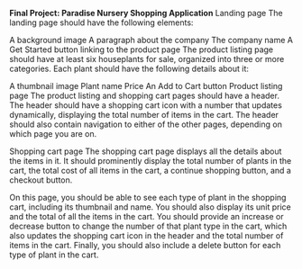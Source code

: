 **Final Project: Paradise Nursery Shopping Application**
Landing page
The landing page should have the following elements:

A background image
A paragraph about the company
The company name
A Get Started button linking to the product page
The product listing page should have at least six houseplants for sale, organized into three or more categories. Each plant should have the following details about it:

A thumbnail image
Plant name
Price
An Add to Cart button
Product listing page
The product listing and shopping cart pages should have a header. The header should have a shopping cart icon with a number that updates dynamically, displaying the total number of items in the cart. The header should also contain navigation to either of the other pages, depending on which page you are on.

Shopping cart page
The shopping cart page displays all the details about the items in it. It should prominently display the total number of plants in the cart, the total cost of all items in the cart, a continue shopping button, and a checkout button.

On this page, you should be able to see each type of plant in the shopping cart, including its thumbnail and name. You should also display its unit price and the total of all the items in the cart. You should provide an increase or decrease button to change the number of that plant type in the cart, which also updates the shopping cart icon in the header and the total number of items in the cart. Finally, you should also include a delete button for each type of plant in the cart.
